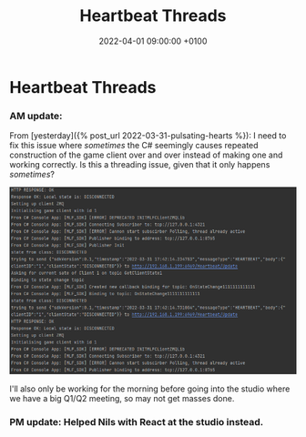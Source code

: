 ﻿---
layout: post
title:  "Heartbeat Threads"
date:   2022-04-01 09:00:00 +0100
categories: evolver
---


# Heartbeat Threads

### AM update:

From [yesterday]({% post_url 2022-03-31-pulsating-hearts %}): I need to fix this issue where _sometimes_ the C# seemingly causes repeated construction of the game client over and over instead of making one and working correctly. Is this a threading issue, given that it only happens _sometimes_?

<a href="/docs/assets/images/heartbeat/hb_sub_error.png">
<img src="/docs/assets/images/heartbeat/hb_sub_error.png" width="600" alt="hb sub error">
</a>

I'll also only be working for the morning before going into the studio where we have a big Q1/Q2 meeting, so may not get masses done.

### PM update: Helped Nils with React at the studio instead.
